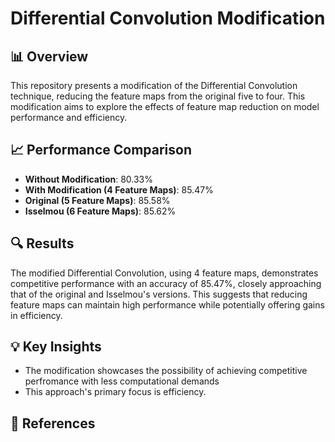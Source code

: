# Differential Convolution Modification

## 📊 Overview
This repository presents a modification of the Differential Convolution technique, reducing the feature maps from the original five to four. This modification aims to explore the effects of feature map reduction on model performance and efficiency.

## 📈 Performance Comparison
- **Without Modification**: 80.33%
- **With Modification (4 Feature Maps)**: 85.47%
- **Original (5 Feature Maps)**: 85.58%
- **Isselmou (6 Feature Maps)**: 85.62%

## 🔍 Results
The modified Differential Convolution, using 4 feature maps, demonstrates competitive performance with an accuracy of 85.47%, closely approaching that of the original and Isselmou's versions. This suggests that reducing feature maps can maintain high performance while potentially offering gains in efficiency.

## 💡 Key Insights
- The modification showcases the possibility of achieving competitive perfromance with less computational demands
- This approach's primary focus is efficiency.

## 📖 References


